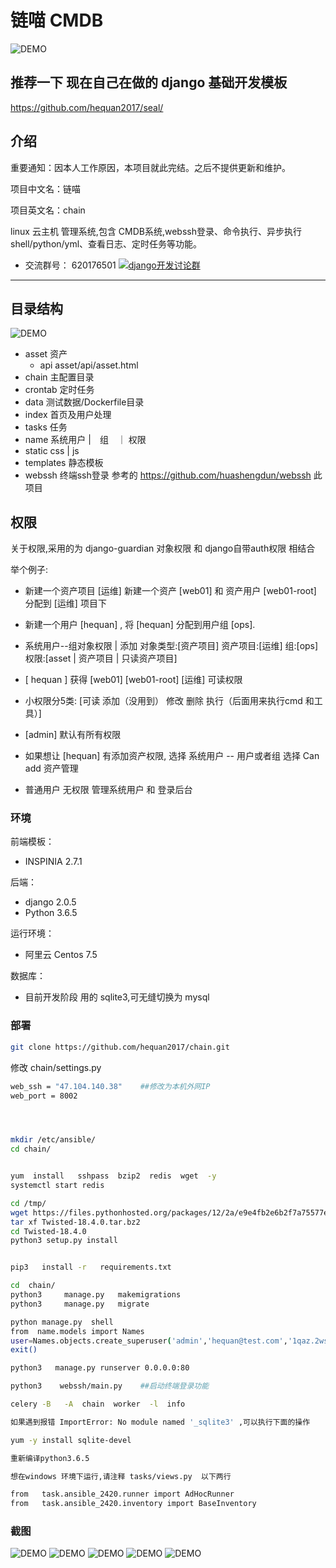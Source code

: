 # 链喵 CMDB
![DEMO](static/demo/LOGO.png)


## 推荐一下 现在自己在做的  django 基础开发模板

https://github.com/hequan2017/seal/

## 介绍

重要通知：因本人工作原因，本项目就此完结。之后不提供更新和维护。


项目中文名：链喵

项目英文名：chain 

linux 云主机 管理系统,包含 CMDB系统,webssh登录、命令执行、异步执行shell/python/yml、查看日志、定时任务等功能。

* 交流群号： 620176501  <a target="_blank" href="//shang.qq.com/wpa/qunwpa?idkey=bbe5716e8bd2075cb27029bd5dd97e22fc4d83c0f61291f47ed3ed6a4195b024"><img border="0" src="https://github.com/hequan2017/cmdb/blob/master/static/img/group.png"  alt="django开发讨论群" title="django开发讨论群"></a>

---

## 目录结构

![DEMO](static/demo/项目.png)
  *  asset     资产
        * api   asset/api/asset.html
  *  chain      主配置目录
  *  crontab    定时任务
  *  data       测试数据/Dockerfile目录
  *  index      首页及用户处理
  *  tasks      任务
  *  name       系统用户 |　组　｜ 权限
  *  static     css | js  
  *  templates  静态模板
  *  webssh     终端ssh登录     参考的  https://github.com/huashengdun/webssh   此项目

##  权限

关于权限,采用的为 django-guardian  对象权限  和 django自带auth权限 相结合


举个例子:
  * 新建一个资产项目  [运维]  新建一个资产 [web01]  和 资产用户 [web01-root] 分配到 [运维] 项目下
  
  * 新建一个用户  [hequan]  , 将 [hequan] 分配到用户组  [ops].
  
  * 系统用户--组对象权限 |  添加  对象类型:[资产项目]  资产项目:[运维]  组:[ops]  权限:[asset | 资产项目 | 只读资产项目]
  * [ hequan ]  获得  [web01] [web01-root]  [运维]  可读权限
  
  * 小权限分5类:  [可读   添加（没用到）  修改   删除    执行（后面用来执行cmd 和工具）]
  
  * [admin]  默认有所有权限
  
  * 如果想让 [hequan] 有添加资产权限,  选择  系统用户 -- 用户或者组   选择  Can  add  资产管理
  
  * 普通用户 无权限 管理系统用户 和 登录后台


###  环境


前端模板：
  * INSPINIA 2.7.1  

后端：
  * django 2.0.5
  * Python 3.6.5
  
运行环境：
  * 阿里云  Centos 7.5

数据库：
  * 目前开发阶段 用的 sqlite3,可无缝切换为 mysql


###  部署


```bash
git clone https://github.com/hequan2017/chain.git
```

修改 chain/settings.py
```bash
web_ssh = "47.104.140.38"    ##修改为本机外网IP
web_port = 8002
```

```bash



mkdir /etc/ansible/
cd chain/


yum  install   sshpass  bzip2  redis  wget  -y
systemctl start redis

cd /tmp/
wget https://files.pythonhosted.org/packages/12/2a/e9e4fb2e6b2f7a75577e0614926819a472934b0b85f205ba5d5d2add54d0/Twisted-18.4.0.tar.bz2
tar xf Twisted-18.4.0.tar.bz2
cd Twisted-18.4.0
python3 setup.py install


pip3   install -r   requirements.txt

```

```bash
cd  chain/
python3     manage.py   makemigrations
python3     manage.py   migrate

python manage.py  shell
from  name.models import Names
user=Names.objects.create_superuser('admin','hequan@test.com','1qaz.2wsx')
exit()

python3   manage.py runserver 0.0.0.0:80

python3    webssh/main.py    ##启动终端登录功能

celery -B   -A  chain  worker  -l  info
```

```bash
如果遇到报错 ImportError: No module named '_sqlite3' ,可以执行下面的操作

yum -y install sqlite-devel

重新编译python3.6.5

想在windows 环境下运行,请注释 tasks/views.py  以下两行

from   task.ansible_2420.runner import AdHocRunner
from   task.ansible_2420.inventory import BaseInventory

```

###   截图
![DEMO](static/demo/1.png)
![DEMO](static/demo/2.png)
![DEMO](static/demo/5.png)
![DEMO](static/demo/3.png)
![DEMO](static/demo/4.png)


